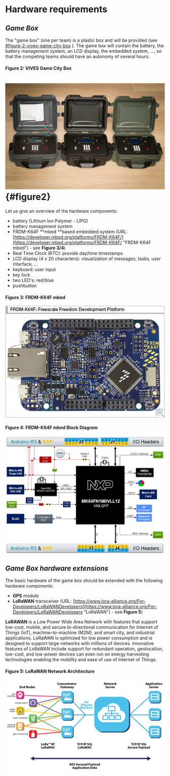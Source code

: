 # Hardware requirements

## _Game Box_

The "game box" \(one per team\) is a plastic box and will be provided \(see [\#figure-2-vives-game-city-box](#figure-2-vives-game-city-box "VIVES Game City Box") \). The game box will contain the battery, the battery management system, an LCD display, the embedded system, ..., so that the competing teams should have an autonomy of several hours.

#### Figure 2: VIVES Game City Box

# ![Example of the game box](/assets/SVL_003_2021.jpg) {#figure2}

Let us give an overview of the hardware components:

* battery \(Lithium Ion Polymer - LIPO\)
* battery management system
* FRDM-K64F **mbed **based embedded system \(URL: [https://developer.mbed.org/platforms/FRDM-K64F/](https://developer.mbed.org/platforms/FRDM-K64F/ "FRDM-K64F mbed") - see **Figure 3/4**\)
* Real Time Clock \(RTC\): provide day/time timestamps
* LCD display \(4 x 20 characters\): visualization of messages, tasks, user interface, ...
* keyboard: user input
* key lock
* two LED's: red/blue
* pushbutton

#### Figure 3: FRDM-K64F mbed

![FRDM-K64F mbed](/assets/FRDM_K64F_large.png)

#### Figure 4: FRDM-K64F mbed Block Diagram

![](/assets/xfrdm-k64f_block-diagram_jpg_pagespeed_ic_n9RhjOFW_9.jpg)

## _Game Box hardware extensions_

The basic hardware of the game box should  be extended with the following hardware components:

* **GPS** module
* **LoRaWAN** transceiver \(URL: [https://www.lora-alliance.org/For-Developers/LoRaWANDevelopers](https://www.lora-alliance.org/For-Developers/LoRaWANDevelopers "LoRaWAN") - see **Figure 5**\) 

**LoRAWAN** is a Low Power Wide Area Network with features that support low-cost, mobile, and secure bi-directional communication for Internet of Things \(IoT\), machine-to-machine \(M2M\), and smart city, and industrial applications. LoRaWAN is optimized for low power consumption and is designed to support large networks with millions of devices. Innovative features of LoRaWAN include support for redundant operation, geolocation, low-cost, and low-power devices can even run on energy harvesting technologies enabling the mobility and ease of use of Internet of Things.

#### Figure 5: LoRaWAN Network Architecture

![](/assets/LoRaWAN_network_architecture.jpg)

